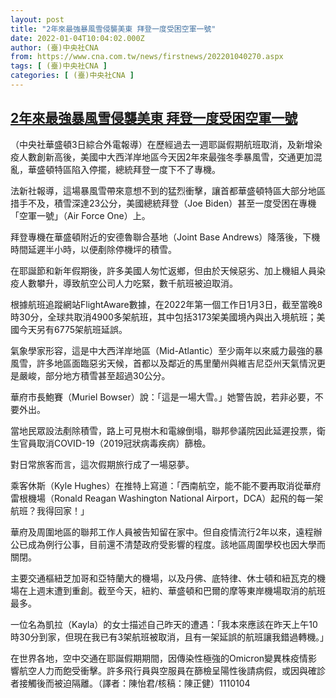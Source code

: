 ```yaml
---
layout: post
title: "2年來最強暴風雪侵襲美東 拜登一度受困空軍一號"
date: 2022-01-04T10:04:02.000Z
author: (臺)中央社CNA
from: https://www.cna.com.tw/news/firstnews/202201040270.aspx
tags: [ (臺)中央社CNA ]
categories: [ (臺)中央社CNA ]
---
```

<!--1641290642000-->
[2年來最強暴風雪侵襲美東 拜登一度受困空軍一號](https://www.cna.com.tw/news/firstnews/202201040270.aspx)
------

<div>
<div></div><div><p>（中央社華盛頓3日綜合外電報導）在歷經過去一週耶誕假期航班取消，及新增染疫人數創新高後，美國中大西洋岸地區今天因2年來最強冬季暴風雪，交通更加混亂，華盛頓特區陷入停擺，總統拜登一度下不了專機。</p><p>法新社報導，這場暴風雪帶來意想不到的猛烈衝擊，讓首都華盛頓特區大部分地區措手不及，積雪深達23公分，美國總統拜登（Joe Biden）甚至一度受困在專機「空軍一號」（Air Force One）上。</p><p>拜登專機在華盛頓附近的安德魯聯合基地（Joint Base Andrews）降落後，下機時間延遲半小時，以便剷除停機坪的積雪。</p><p>在耶誕節和新年假期後，許多美國人匆忙返鄉，但由於天候惡劣、加上機組人員染疫人數攀升，導致航空公司人力吃緊，數千航班被迫取消。</p><p>根據航班追蹤網站FlightAware數據，在2022年第一個工作日1月3日，截至當晚8時30分，全球共取消4900多架航班，其中包括3173架美國境內與出入境航班；美國今天另有6775架航班延誤。</p><p>氣象學家形容，這是中大西洋岸地區（Mid-Atlantic）至少兩年以來威力最強的暴風雪，許多地區面臨惡劣天候，首都以及鄰近的馬里蘭州與維吉尼亞州天氣情況更是嚴峻，部分地方積雪甚至超過30公分。</p><p>華府市長鮑賽（Muriel Bowser）說：「這是一場大雪。」她警告說，若非必要，不要外出。</p><p>當地民眾設法剷除積雪，路上可見樹木和電線倒塌，聯邦參議院因此延遲投票，衛生官員取消COVID-19（2019冠狀病毒疾病）篩檢。</p><p>對日常旅客而言，這次假期旅行成了一場惡夢。</p><p>乘客休斯（Kyle Hughes）在推特上寫道：「西南航空，能不能不要再取消從華府雷根機場（Ronald Reagan Washington National Airport，DCA）起飛的每一架航班？我得回家！」</p><p>華府及周圍地區的聯邦工作人員被告知留在家中。但自疫情流行2年以來，遠程辦公已成為例行公事，目前還不清楚政府受影響的程度。該地區周圍學校也因大學而關閉。</p><p>主要交通樞紐芝加哥和亞特蘭大的機場，以及丹佛、底特律、休士頓和紐瓦克的機場在上週末遭到重創。截至今天，紐約、華盛頓和巴爾的摩等東岸機場取消的航班最多。</p><p>一位名為凱拉（Kayla）的女士描述自己昨天的遭遇：「我本來應該在昨天上午10時30分到家，但現在我已有3架航班被取消，且有一架延誤的航班讓我錯過轉機。」</p><p>在世界各地，空中交通在耶誕假期期間，因傳染性極強的Omicron變異株疫情影響航空人力而飽受衝擊。許多飛行員與空服員在篩檢呈陽性後請病假，或因與確診者接觸後而被迫隔離。（譯者：陳怡君/核稿：陳正健）1110104</p></div>
</div>
